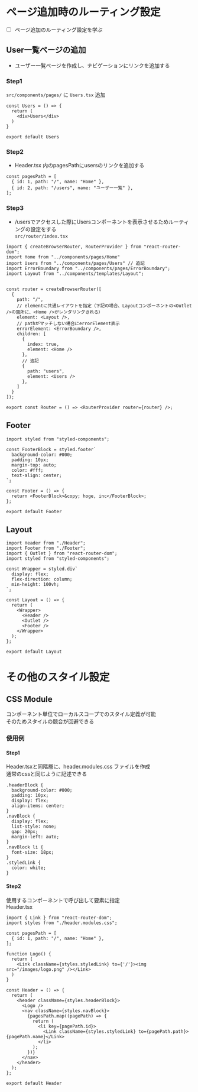 # ページ追加時のルーティング設定

- [ ] ページ追加のルーティング設定を学ぶ

## User一覧ページの追加
- ユーザー一覧ページを作成し、ナビゲーションにリンクを追加する  
  
### Step1
```src/components/pages/``` に ```Users.tsx``` 追加  
```
const Users = () => {
  return (
    <div>Users</div>
  )
}

export default Users
```

### Step2
- Header.tsx 内のpagesPathにusersのリンクを追加する
```
const pagesPath = [
  { id: 1, path: "/", name: "Home" },
  { id: 2, path: "/users", name: "ユーザー一覧" },
];
```

### Step3
- /usersでアクセスした際にUsersコンポーネントを表示させるためルーティングの設定をする  
```src/router/index.tsx```
```
import { createBrowserRouter, RouterProvider } from "react-router-dom";
import Home from "../components/pages/Home"
import Users from "../components/pages/Users" // 追記
import ErrorBoundary from "../components/pages/ErrorBoundary";
import Layout from "../components/templates/Layout";


const router = createBrowserRouter([
  {
    path: "/",
    // elementに共通レイアウトを指定（下記の場合、Layoutコンポーネントの<Outlet />の箇所に、<Home />がレンダリングされる）
    element: <Layout />,
    // pathがマッチしない場合にerrorElement表示
    errorElement: <ErrorBoundary />,
    children: [
      {
        index: true,
        element: <Home />
      },
      // 追記
      {
        path: "users",
        element: <Users />
      },
    ]
  }
]);

export const Router = () => <RouterProvider router={router} />;
```


## Footer
```
import styled from "styled-components";

const FooterBlock = styled.footer`
  background-color: #000;
  padding: 10px;
  margin-top: auto;
  color: #fff;
  text-align: center;
`;

const Footer = () => {
  return <FooterBlock>&copy; hoge, inc</FooterBlock>;
};

export default Footer
```

## Layout
```
import Header from "./Header";
import Footer from "./Footer";
import { Outlet } from "react-router-dom";
import styled from "styled-components";

const Wrapper = styled.div`
  display: flex;
  flex-direction: column;
  min-height: 100vh;
`;

const Layout = () => {
  return (
    <Wrapper>
      <Header />
      <Outlet />
      <Footer />
    </Wrapper>
  );
};

export default Layout
```

# その他のスタイル設定
## CSS Module
コンポーネント単位でローカルスコープでのスタイル定義が可能  
そのためスタイルの競合が回避できる  
  
### 使用例
#### Step1
Header.tsxと同階層に、header.modules.css ファイルを作成  
通常のcssと同じように記述できる  
```
.headerBlock {
  background-color: #000;
  padding: 10px;
  display: flex;
  align-items: center;
}
.navBlock {
  display: flex;
  list-style: none;
  gap: 20px;
  margin-left: auto;
}
.navBlock li {
  font-size: 18px;
}
.styledLink {
  color: white;
}
```

#### Step2
使用するコンポーネントで呼び出して要素に指定  
Header.tsx
```
import { Link } from "react-router-dom";
import styles from "./header.modules.css";

const pagesPath = [
  { id: 1, path: "/", name: "Home" },
];

function Logo() {
  return (
    <Link className={styles.styledLink} to={'/'}><img src="/images/logo.png" /></Link>
  )
}

const Header = () => {
  return (
    <header className={styles.headerBlock}>
      <Logo />
      <nav className={styles.navBlock}>
        {pagesPath.map((pagePath) => {
          return (
            <li key={pagePath.id}>
              <Link className={styles.styledLink} to={pagePath.path}>{pagePath.name}</Link>
            </li>
          );
        })}
      </nav>
    </header>
  );
};

export default Header
```